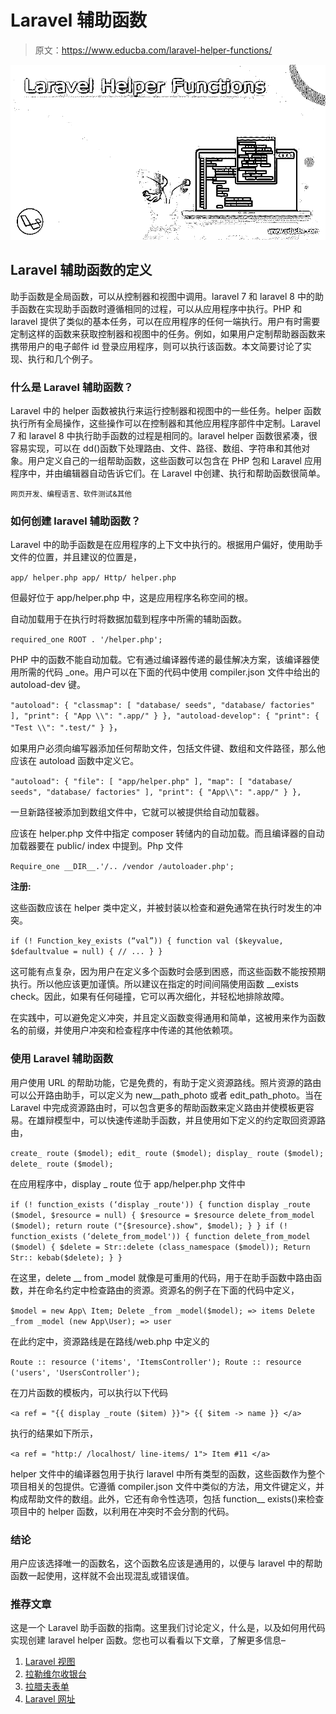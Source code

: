 # Laravel 辅助函数

> 原文：<https://www.educba.com/laravel-helper-functions/>

![Laravel Helper Functions](img/0a734031cf4680d7c26f8b4b28b43de3.png)



## Laravel 辅助函数的定义

助手函数是全局函数，可以从控制器和视图中调用。laravel 7 和 laravel 8 中的助手函数在实现助手函数时遵循相同的过程，可以从应用程序中执行。PHP 和 laravel 提供了类似的基本任务，可以在应用程序的任何一端执行。用户有时需要定制这样的函数来获取控制器和视图中的任务。例如，如果用户定制帮助器函数来携带用户的电子邮件 id 登录应用程序，则可以执行该函数。本文简要讨论了实现、执行和几个例子。

### 什么是 Laravel 辅助函数？

Laravel 中的 helper 函数被执行来运行控制器和视图中的一些任务。helper 函数执行所有全局操作，这些操作可以在控制器和其他应用程序部件中定制。Laravel 7 和 laravel 8 中执行助手函数的过程是相同的。laravel helper 函数很紧凑，很容易实现，可以在 dd()函数下处理路由、文件、路径、数组、字符串和其他对象。用户定义自己的一组帮助函数，这些函数可以包含在 PHP 包和 Laravel 应用程序中，并由编辑器自动告诉它们。在 Laravel 中创建、执行和帮助函数很简单。

<small>网页开发、编程语言、软件测试&其他</small>

### 如何创建 laravel 辅助函数？

Laravel 中的助手函数是在应用程序的上下文中执行的。根据用户偏好，使用助手文件的位置，并且建议的位置是，

`app/ helper.php
app/ Http/ helper.php`

但最好位于 app/helper.php 中，这是应用程序名称空间的根。

自动加载用于在执行时将数据加载到程序中所需的辅助函数。

`required_one ROOT . '/helper.php';`

PHP 中的函数不能自动加载。它有通过编译器传递的最佳解决方案，该编译器使用所需的代码 _one。用户可以在下面的代码中使用 compiler.json 文件中给出的 autoload-dev 键。

`"autoload":
{
"classmap":
[
"database/ seeds",
"database/ factories"
],
"print": {
"App \\": ".app/"
}
},
"autoload-develop":
{
"print": {
"Test \\": ".test/"
}
}`，

如果用户必须向编写器添加任何帮助文件，包括文件键、数组和文件路径，那么他应该在 autoload 函数中定义它。

`"autoload":
{
"file": [
"app/helper.php"
],
"map": [
"database/ seeds",
"database/ factories"
],
"print": {
"App\\": ".app/"
}
},`

一旦新路径被添加到数组文件中，它就可以被提供给自动加载器。

应该在 helper.php 文件中指定 composer 转储内的自动加载。而且编译器的自动加载器要在 public/ index 中提到。Php 文件

`Require_one __DIR__.'/.. /vendor /autoloader.php';`

**注册:**

这些函数应该在 helper 类中定义，并被封装以检查和避免通常在执行时发生的冲突。

`if (! Function_key_exists (“val”))
{
function val ($keyvalue, $defaultvalue = null) {
// ...
}
}`

这可能有点复杂，因为用户在定义多个函数时会感到困惑，而这些函数不能按预期执行。所以他应该更加谨慎。所以建议在指定的时间间隔使用函数 __exists check。因此，如果有任何碰撞，它可以再次细化，并轻松地排除故障。

在实践中，可以避免定义冲突，并且定义函数变得通用和简单，这被用来作为函数名的前缀，并使用户冲突和检查程序中传递的其他依赖项。

### 使用 Laravel 辅助函数

用户使用 URL 的帮助功能，它是免费的，有助于定义资源路线。照片资源的路由可以公开路由助手，可以定义为 new__path_photo 或者 edit_path_photo。当在 Laravel 中完成资源路由时，可以包含更多的帮助函数来定义路由并使模板更容易。在雄辩模型中，可以快速传递助手函数，并且使用如下定义的约定取回资源路由，

`create_ route ($model);
edit_ route ($model);
display_ route ($model);
delete_ route ($model);`

在应用程序中，display _ route 位于 app/helper.php 文件中

`if (! function_exists (‘display _route'))
{
function display _route ($model, $resource = null)
{
$resource = $resource
delete_from_model ($model);
return route ("{$resource}.show", $model);
}
}
if (! function_exists (‘delete_from_model'))
{
function delete_from_model ($model)
{
$delete = Str::delete (class_namespace ($model));
Return Str:: kebab($delete);
}
}`

在这里，delete __ from _model 就像是可重用的代码，用于在助手函数中路由函数，并在命名约定中检查路由的资源。资源名的例子在下面的代码中定义，

`$model = new App\ Item;
Delete _from _model($model);
=> items
Delete _from _model (new App\User);
=> user`

在此约定中，资源路线是在路线/web.php 中定义的

`Route :: resource ('items', 'ItemsController');
Route :: resource ('users', 'UsersController');`

在刀片函数的模板内，可以执行以下代码

`<a ref = "{{ display _route ($item) }}">
{{ $item -> name }}
</a>`

执行的结果如下所示，

`<a ref = "http:/ /localhost/ line-items/ 1">
Item #11
</a>`

helper 文件中的编译器包用于执行 laravel 中所有类型的函数，这些函数作为整个项目相关的包提供。它遵循 compiler.json 文件中类似的方法，用文件键定义，并构成帮助文件的数组。此外，它还有命令性选项，包括 function__ exists()来检查项目中的 helper 函数，以利用在冲突时不会分割的代码。

### 结论

用户应该选择唯一的函数名，这个函数名应该是通用的，以便与 laravel 中的帮助函数一起使用，这样就不会出现混乱或错误值。

### 推荐文章

这是一个 Laravel 助手函数的指南。这里我们讨论定义，什么是，以及如何用代码实现创建 laravel helper 函数。您也可以看看以下文章，了解更多信息–

1.  [Laravel 视图](https://www.educba.com/laravel-view/)
2.  [拉勒维尔收银台](https://www.educba.com/laravel-cashier/)
3.  [拉腊夫表单](https://www.educba.com/laravel-orm/)
4.  [Laravel 网址](https://www.educba.com/laravel-url/)





